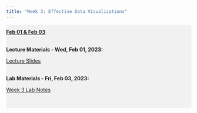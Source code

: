 ```yaml
---
title: "Week 3: Effective Data Visualizations"
---
```


<div style="background-color:rgba(0, 0, 0, 0.0470588); text-align:left; vertical-align: middle; padding:10px 0;">
<b><u>Feb 01 & Feb 03</u></b> <br> <br>

<b>Lecture Materials - Wed, Feb 01, 2023:</b> <br>


<a  href="/materials/unit_00/week_03/lecture_00_week_03.html" target="_blank">Lecture Slides</a> <br> <br>


<b>Lab Materials - Fri, Feb 03, 2023:</b> <br>

<a  href="/materials/unit_00/week_03/lab_00_week_03.html" target="_blank">Week 3 Lab Notes</a> <br> <br>

<!--
<b>Problem Set 3 Materials - Due Thursday, Feb 09 by 11:59 PM:</b> <br>

<a  href="/materials/unit_00/week_03/ps3.html" target="_blank">Problem Set 3 Instructions</a> <br>

<a  href="/materials/unit_00/inputs/supermarket_sales.csv" download>Download Supermarket Sales Data</a> <br>

<a  href="/materials/unit_00/inputs/supermarketdata_describe.html" target="_blank">Description of Supermarket Sales Data</a>
-->
</div>

